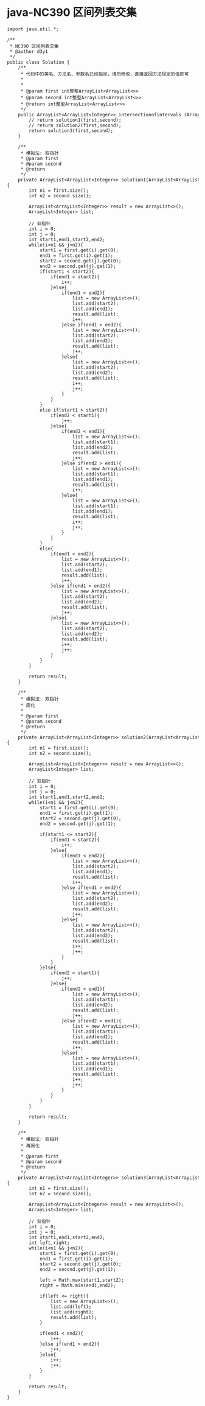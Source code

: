 # java-NC390 区间列表交集


    import java.util.*;
    
    /**
     * NC390 区间列表交集
     * @author d3y1
     */
    public class Solution {
        /**
         * 代码中的类名、方法名、参数名已经指定，请勿修改，直接返回方法规定的值即可
         *
         *
         * @param first int整型ArrayList<ArrayList<>>
         * @param second int整型ArrayList<ArrayList<>>
         * @return int整型ArrayList<ArrayList<>>
         */
        public ArrayList<ArrayList<Integer>> intersectionofintervals (ArrayList<ArrayList<Integer>> first, ArrayList<ArrayList<Integer>> second) {
            // return solution1(first,second);
            // return solution2(first,second);
            return solution3(first,second);
        }
    
        /**
         * 模拟法: 双指针
         * @param first
         * @param second
         * @return
         */
        private ArrayList<ArrayList<Integer>> solution1(ArrayList<ArrayList<Integer>> first, ArrayList<ArrayList<Integer>> second){
            int n1 = first.size();
            int n2 = second.size();
    
            ArrayList<ArrayList<Integer>> result = new ArrayList<>();
            ArrayList<Integer> list;
    
            // 双指针
            int i = 0;
            int j = 0;
            int start1,end1,start2,end2;
            while(i<n1 && j<n2){
                start1 = first.get(i).get(0);
                end1 = first.get(i).get(1);
                start2 = second.get(j).get(0);
                end2 = second.get(j).get(1);
                if(start1 < start2){
                    if(end1 < start2){
                        i++;
                    }else{
                        if(end1 < end2){
                            list = new ArrayList<>();
                            list.add(start2);
                            list.add(end1);
                            result.add(list);
                            i++;
                        }else if(end1 > end2){
                            list = new ArrayList<>();
                            list.add(start2);
                            list.add(end2);
                            result.add(list);
                            j++;
                        }else{
                            list = new ArrayList<>();
                            list.add(start2);
                            list.add(end2);
                            result.add(list);
                            i++;
                            j++;
                        }
                    }
                }
                else if(start1 > start2){
                    if(end2 < start1){
                        j++;
                    }else{
                        if(end2 < end1){
                            list = new ArrayList<>();
                            list.add(start1);
                            list.add(end2);
                            result.add(list);
                            j++;
                        }else if(end2 > end1){
                            list = new ArrayList<>();
                            list.add(start1);
                            list.add(end1);
                            result.add(list);
                            i++;
                        }else{
                            list = new ArrayList<>();
                            list.add(start1);
                            list.add(end1);
                            result.add(list);
                            i++;
                            j++;
                        }
                    }
                }
                else{
                    if(end1 < end2){
                        list = new ArrayList<>();
                        list.add(start2);
                        list.add(end1);
                        result.add(list);
                        i++;
                    }else if(end1 > end2){
                        list = new ArrayList<>();
                        list.add(start2);
                        list.add(end2);
                        result.add(list);
                        j++;
                    }else{
                        list = new ArrayList<>();
                        list.add(start2);
                        list.add(end2);
                        result.add(list);
                        i++;
                        j++;
                    }
                }
            }
    
            return result;
        }
    
        /**
         * 模拟法: 双指针
         * 简化
         * 
         * @param first
         * @param second
         * @return
         */
        private ArrayList<ArrayList<Integer>> solution2(ArrayList<ArrayList<Integer>> first, ArrayList<ArrayList<Integer>> second){
            int n1 = first.size();
            int n2 = second.size();
    
            ArrayList<ArrayList<Integer>> result = new ArrayList<>();
            ArrayList<Integer> list;
    
            // 双指针
            int i = 0;
            int j = 0;
            int start1,end1,start2,end2;
            while(i<n1 && j<n2){
                start1 = first.get(i).get(0);
                end1 = first.get(i).get(1);
                start2 = second.get(j).get(0);
                end2 = second.get(j).get(1);
                
                if(start1 <= start2){
                    if(end1 < start2){
                        i++;
                    }else{
                        if(end1 < end2){
                            list = new ArrayList<>();
                            list.add(start2);
                            list.add(end1);
                            result.add(list);
                            i++;
                        }else if(end1 > end2){
                            list = new ArrayList<>();
                            list.add(start2);
                            list.add(end2);
                            result.add(list);
                            j++;
                        }else{
                            list = new ArrayList<>();
                            list.add(start2);
                            list.add(end2);
                            result.add(list);
                            i++;
                            j++;
                        }
                    }
                }else{
                    if(end2 < start1){
                        j++;
                    }else{
                        if(end2 < end1){
                            list = new ArrayList<>();
                            list.add(start1);
                            list.add(end2);
                            result.add(list);
                            j++;
                        }else if(end2 > end1){
                            list = new ArrayList<>();
                            list.add(start1);
                            list.add(end1);
                            result.add(list);
                            i++;
                        }else{
                            list = new ArrayList<>();
                            list.add(start1);
                            list.add(end1);
                            result.add(list);
                            i++;
                            j++;
                        }
                    }
                }
            }
    
            return result;
        }
    
        /**
         * 模拟法: 双指针
         * 再简化
         * 
         * @param first
         * @param second
         * @return
         */
        private ArrayList<ArrayList<Integer>> solution3(ArrayList<ArrayList<Integer>> first, ArrayList<ArrayList<Integer>> second){
            int n1 = first.size();
            int n2 = second.size();
    
            ArrayList<ArrayList<Integer>> result = new ArrayList<>();
            ArrayList<Integer> list;
    
            // 双指针
            int i = 0;
            int j = 0;
            int start1,end1,start2,end2;
            int left,right;
            while(i<n1 && j<n2){
                start1 = first.get(i).get(0);
                end1 = first.get(i).get(1);
                start2 = second.get(j).get(0);
                end2 = second.get(j).get(1);
    
                left = Math.max(start1,start2);
                right = Math.min(end1,end2);
    
                if(left <= right){
                    list = new ArrayList<>();
                    list.add(left);
                    list.add(right);
                    result.add(list);
                }
    
                if(end1 < end2){
                    i++;
                }else if(end1 > end2){
                    j++;
                }else{
                    i++;
                    j++;
                }
            }
    
            return result;
        }
    }

  

